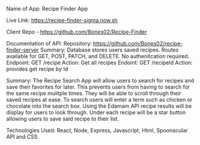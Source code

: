Name of App: Recipe Finder App

Live Link: https://recipe-finder-sigma.now.sh 

Client Repo - https://github.com/Bones02/Recipe-Finder

Documentation of API: 
    Repository: https://github.com/Bones02/recipe-finder-server
    Summary: Database stores users saved recipes. Routes available for GET, POST, PATCH, and DELETE. No authenitcation required.
    Endpoint: GET /recipe Action: Get all recipes
    Endoint: GET /recipeId Action: provides get recipe by Id


Summary: The Recipe Search App will allow users to search for recipes and save their favorites for later. This prevents users from having to search for the same recipe mulitple times. They will be able to scroll through their saved recipes at ease. To search users will enter a term such as chicken or chocolate into the search box. Using the Edamam API recipe results will be display for users to look through. Under each recipe will be a star button allowing users to save said recipe to their list.
 
Technologies Used: React, Node, Express, Javascript, Html, Spoonacular API and CSS
